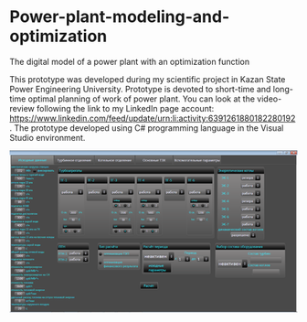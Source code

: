 # Power-plant-modeling-and-optimization
The digital model of a power plant with an optimization function 

This prototype was developed during my scientific project in Kazan State Power Engineering University. Prototype is devoted to short-time and long-time optimal planning of work of power plant. You can look at the video-review following the link to my LinkedIn page account: https://www.linkedin.com/feed/update/urn:li:activity:6391261880182280192.
The prototype developed using C# programming language in the Visual Studio environment.

![alt text](pictures/1.png "Initial data window")
